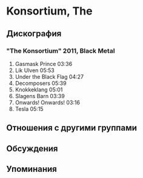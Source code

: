 # Konsortium, The



## Дискография

### "The Konsortium" 2011, Black Metal

1.	 Gasmask Prince	03:36	 
2.	 Lik Ulven	05:53	 
3.	 Under the Black Flag	04:27	 
4.	 Decomposers	05:39	 
5.	 Knokkeklang	05:01	 
6.	 Slagens Barn	03:39	 
7.	 Onwards! Onwards!	03:16	 
8.	 Tesla	05:15


## Отношения с другими группами


## Обсуждения


## Упоминания

